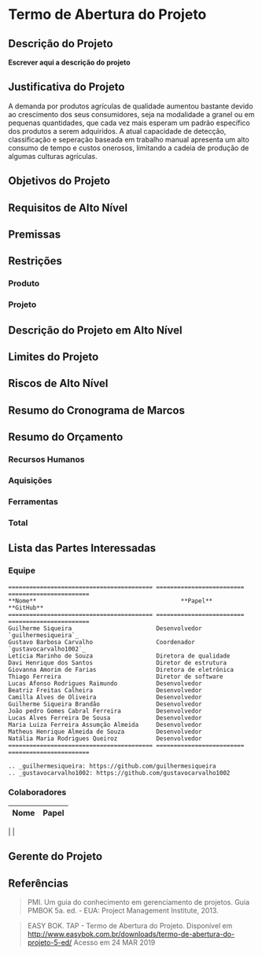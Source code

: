 # Termo de Abertura do Projeto
## Descrição do Projeto
**Escrever aqui a descrição do projeto**

## Justificativa do Projeto

A demanda por produtos agrículas de qualidade aumentou bastante devido ao crescimento dos seus consumidores, seja na modalidade a granel ou em pequenas quantidades, que cada vez mais esperam um padrão específico dos produtos a serem adquiridos. A atual capacidade de detecção, classificação e seperação baseada em trabalho manual apresenta um alto consumo de tempo e custos onerosos, limitando a cadeia de produção de algumas culturas agrículas.



## Objetivos do Projeto



## Requisitos de Alto Nível


## Premissas

## Restrições  
### Produto

### Projeto

## Descrição do Projeto em Alto Nível

## Limites do Projeto

## Riscos de Alto Nível

## Resumo do Cronograma de Marcos

## Resumo do Orçamento

### Recursos Humanos

### Aquisições

### Ferramentas

### Total

## Lista das Partes Interessadas

### Equipe
```eval_rst
========================================= ========================= =======================
**Nome**                                         **Papel**                **GitHub**
========================================= ========================= =======================
Guilherme Siqueira                        Desenvolvedor             `guilhermesiqueira`_
Gustavo Barbosa Carvalho                  Coordenador               `gustavocarvalho1002`_
Letícia Marinho de Souza                  Diretora de qualidade     
Davi Henrique dos Santos                  Diretor de estrutura      
Giovanna Amorim de Farias                 Diretora de eletrônica    
Thiago Ferreira                           Diretor de software       
Lucas Afonso Rodrigues Raimundo           Desenvolvedor             
Beatriz Freitas Calheira                  Desenvolvedor             
Camilla Alves de Oliveira                 Desenvolvedor             
Guilherme Siqueira Brandão                Desenvolvedor             
João pedro Gomes Cabral Ferreira          Desenvolvedor             
Lucas Alves Ferreira De Sousa             Desenvolvedor             
Maria Luiza Ferreira Assumção Almeida     Desenvolvedor             
Matheus Henrique Almeida de Souza         Desenvolvedor             
Natália Maria Rodrigues Queiroz           Desenvolvedor             
========================================= ========================= =======================

.. _guilhermesiqueira: https://github.com/guilhermesiqueira
.. _gustavocarvalho1002: https://github.com/gustavocarvalho1002
```

### Colaboradores
**Nome**|**Papel**|
:--:|:--:|
|
|


## Gerente do Projeto

## Referências
> PMI. Um guia do conhecimento em gerenciamento de projetos. Guia PMBOK 5a. ed. - EUA: Project Management Institute, 2013.

>EASY BOK. TAP - Termo de Abertura do Projeto. Disponível em <http://www.easybok.com.br/downloads/termo-de-abertura-do-projeto-5-ed/> Acesso em 24 MAR 2019
